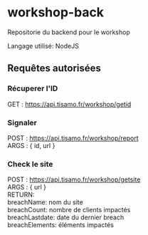 # workshop-back

Repositorie du backend pour le workshop

Langage utilisé: NodeJS

## Requêtes autorisées

### Récuperer l'ID
GET : https://api.tisamo.fr/workshop/getid

### Signaler

POST : https://api.tisamo.fr/workshop/report \
ARGS : { id, url }

### Check le site
POST : https://api.tisamo.fr/workshop/getsite \
ARGS : { url } \
RETURN: \
  breachName: nom du site\
  breachCount: nombre de clients impactés\
  breachLastdate: date du dernier breach\
  breachElements: éléments impactés
